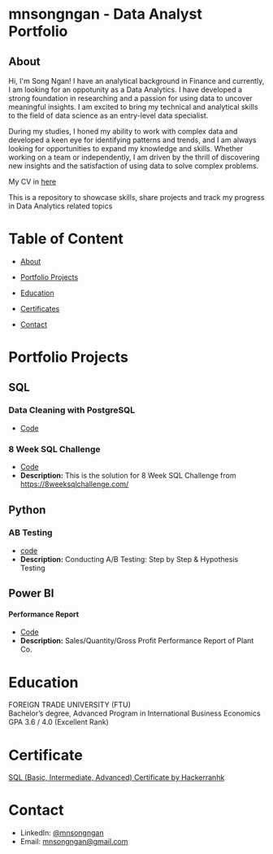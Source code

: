 # mnsongngan - Data Analyst Portfolio
## About
Hi, I'm Song Ngan! I have an analytical background in Finance and currently, I am looking for an oppotunity as a Data Analytics. I have developed a strong foundation in researching and a passion for using data to uncover meaningful insights. I am excited to bring my technical and analytical skills to the field of data science as an entry-level data specialist.

During my studies, I honed my ability to work with complex data and developed a keen eye for identifying patterns and trends, and I am always looking for opportunities to expand my knowledge and skills. Whether working on a team or independently, I am driven by the thrill of discovering new insights and the satisfaction of using data to solve complex problems.

My CV in [here](https://drive.google.com/drive/folders/1avE4bHcNSaQWbSnpfJk4tk8ViecgkWxt?usp=sharing)

This is a repository to showcase skills, share projects and track my progress in Data Analytics related topics

# Table of Content
* [About](https://github.com/mnsongngan/DA-portfolio/blob/main/README.md#about)
* [Portfolio Projects](https://github.com/mnsongngan/DA-portfolio/blob/main/README.md#portfolio-projects)
  
* [Education](https://github.com/mnsongngan/DA-portfolio/blob/main/README.md#education)

* [Certificates](https://github.com/mnsongngan/DA-portfolio/blob/main/README.md#certificates)

* [Contact](https://github.com/mnsongngan/DA-portfolio/blob/main/README.md#contact)

# Portfolio Projects
 ## SQL
### Data Cleaning with PostgreSQL
* [Code](https://github.com/mnsongngan/portfolio.project/tree/main/Data%20Cleaning%20with%20PostgreSQL)
### 8 Week SQL Challenge
* [Code](https://github.com/mnsongngan/portfolio.project/tree/88a23dbd1bf9b48ce7ea11565baed04ecbe09144/8weeksqlchallenge/Case%20study%20%231%20-%20Danny's%20Diner)
* **Description:** This is the solution for 8 Week SQL Challenge from https://8weeksqlchallenge.com/
 ## Python
### AB Testing
* [code](https://github.com/mnsongngan/python_project.git)
* **Description:** Conducting A/B Testing: Step by Step & Hypothesis Testing
 ## Power BI
#### Performance Report
* [Code](https://github.com/mnsongngan/PowerBI_Project.git)
 * **Description:** Sales/Quantity/Gross Profit Performance Report of Plant Co.
# Education
FOREIGN TRADE UNIVERSITY (FTU)	            					       
Bachelor’s degree, Advanced Program in International Business Economics 		
GPA 3.6 / 4.0 (Excellent Rank)	

# Certificate
[SQL (Basic, Intermediate, Advanced) Certificate by Hackerranhk](https://www.hackerrank.com/certificates/12de4d090ede)

# Contact
* LinkedIn: [@mnsongngan](https://www.linkedin.com/in/songnganmainu/)
* Email: mnsongngan@gmail.com
